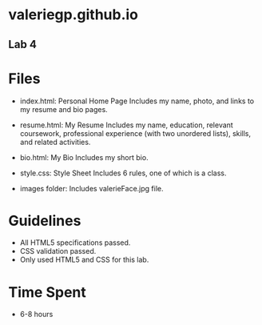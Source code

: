 # valeriegp.github.io
## Lab 4

Files
=====
* index.html: Personal Home Page
Includes my name, photo, and links to my resume and bio pages.

* resume.html: My Resume
Includes my name, education, relevant coursework, professional experience (with two unordered lists), skills, and related activities.

* bio.html: My Bio
Includes my short bio.

* style.css: Style Sheet
Includes 6 rules, one of which is a class.

* images folder: Includes valerieFace.jpg file.


Guidelines
==========
* All HTML5 specifications passed.
* CSS validation passed.
* Only used HTML5 and CSS for this lab.


Time Spent
==========
* 6-8 hours